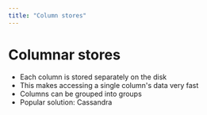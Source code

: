 ```yaml
---
title: "Column stores"
---
```

# Columnar stores
* Each column is stored separately on the disk
* This makes accessing a single column's data very fast
* Columns can be grouped into groups
* Popular solution: Cassandra
